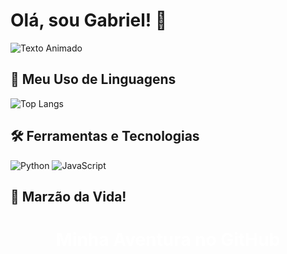 # Olá, sou Gabriel! 👋

![Texto Animado](https://media.giphy.com/media/hvRJCLFzcasrR4ia7z/giphy.gif)

## 🌟 Meu Uso de Linguagens

![Top Langs](https://github-readme-stats.vercel.app/api/top-langs/?username=devopup&layout=compact)

## 🛠️ Ferramentas e Tecnologias

![Python](https://img.shields.io/badge/Python-3.8%20-%233B99A0?style=flat&logo=python)
![JavaScript](https://img.shields.io/badge/JavaScript-ES6-%23323330?style=flat&logo=javascript)

## 🌊 Marzão da Vida!

<div style="background-image: url('link_da_imagem_do_marzao'); height: 500px; background-size: cover;">
  <h1 style="color: white; text-align: center;">Minha Aventura no GitHub</h1>
</div>
